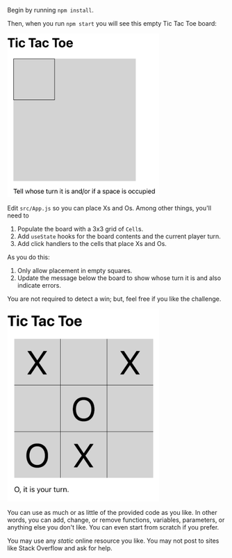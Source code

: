 Begin by running `npm install`.

Then, when you run `npm start` you will see this empty Tic Tac Toe board:

<img src='emptyBoard.png' width="350px">

Edit `src/App.js` so you can place Xs and Os.  Among other things, you'll need to

1. Populate the board with a 3x3 grid of `Cell`s.
2. Add `useState` hooks for the board contents and the current player turn.
3. Add click handlers to the cells that place Xs and Os.

As you do this:

1. Only allow placement in empty squares.
2. Update the message below the board to show whose turn it is and also indicate errors.

You are not required to detect a win; but, feel free if you like the challenge.


<img src='completeGame.png' width="350px">

You can use as much or as little of the provided code as you like. In other words, you can add, change, or 
remove functions, variables, parameters, or anything else you don't like.  You can even start from scratch 
if you prefer.

You may use any _static_ online resource you like. You may not post to sites like Stack Overflow and ask 
for help.


